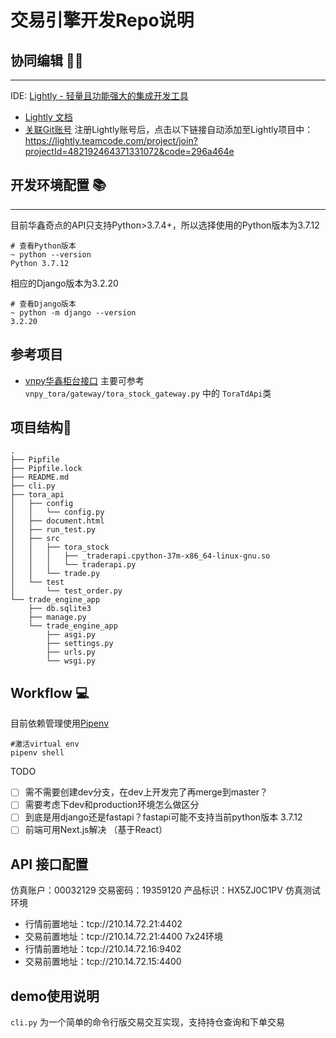 # 交易引擎开发Repo说明

## 协同编辑 👨‍💻
---
IDE: [Lightly - 轻量且功能强大的集成开发工具](https://lightly.teamcode.com) 
- [Lightly 文档](https://lightly.teamcode.com/docs/introduction)
- [关联Git账号](https://lightly.teamcode.com/docs/version-control/git-relate)
注册Lightly账号后，点击以下链接自动添加至Lightly项目中：
https://lightly.teamcode.com/project/join?projectId=482192464371331072&code=296a464e


## 开发环境配置 📚
---
目前华鑫奇点的API只支持Python>3.7.4+，所以选择使用的Python版本为3.7.12
```
# 查看Python版本
~ python --version 
Python 3.7.12
``` 
相应的Django版本为3.2.20
```
# 查看Django版本
~ python -m django --version 
3.2.20
```

## 参考项目

- [vnpy华鑫柜台接口](https://github.com/vnpy/vnpy_tora) 主要可参考 ``` vnpy_tora/gateway/tora_stock_gateway.py``` 中的 ```ToraTdApi```类


## 项目结构🌳
```
.
├── Pipfile
├── Pipfile.lock
├── README.md
├── cli.py
├── tora_api
│   ├── config
│   │   └── config.py
│   ├── document.html
│   ├── run_test.py
│   ├── src
│   │   ├── tora_stock
│   │   │   ├── _traderapi.cpython-37m-x86_64-linux-gnu.so
│   │   │   └── traderapi.py
│   │   └── trade.py
│   └── test
│       └── test_order.py
└── trade_engine_app
    ├── db.sqlite3
    ├── manage.py
    └── trade_engine_app
        ├── asgi.py
        ├── settings.py
        ├── urls.py
        └── wsgi.py
```



## Workflow 💻

目前依赖管理使用[Pipenv](https://pipenv.pypa.io/en/latest)
```
#激活virtual env
pipenv shell
```






TODO
 
- [ ] 需不需要创建dev分支，在dev上开发完了再merge到master？
- [ ] 需要考虑下dev和production环境怎么做区分
- [ ] 到底是用django还是fastapi？fastapi可能不支持当前python版本 3.7.12
- [ ] 前端可用Next.js解决 （基于React）

## API 接口配置 


仿真账户：00032129 
交易密码：19359120
产品标识：HX5ZJ0C1PV
仿真测试环境
- 行情前置地址：tcp://210.14.72.21:4402
- 交易前置地址：tcp://210.14.72.21:4400
7x24环境
- 行情前置地址：tcp://210.14.72.16:9402
- 交易前置地址：tcp://210.14.72.15:4400

## demo使用说明
```cli.py```  为一个简单的命令行版交易交互实现，支持持仓查询和下单交易


